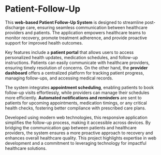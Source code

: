 # Patient-Follow-Up
This **web-based Patient Follow-Up System** is designed to streamline post-discharge care, ensuring seamless communication between healthcare providers and patients. The application empowers healthcare teams to monitor recovery, promote treatment adherence, and provide proactive support for improved health outcomes.  

Key features include a **patient portal** that allows users to access personalized health updates, medication schedules, and follow-up instructions. Patients can easily communicate with healthcare providers, ensuring timely resolution of concerns. On the other hand, the **provider dashboard** offers a centralized platform for tracking patient progress, managing follow-ups, and accessing medical records.  

The system integrates **appointment scheduling**, enabling patients to book follow-up visits effortlessly, while providers can manage their schedules more efficiently. **Automated notifications and reminders** are sent to patients for upcoming appointments, medication timings, or any critical health checks, fostering better compliance with prescribed care plans.  

Developed using modern web technologies, this responsive application simplifies the follow-up process, making it accessible across devices. By bridging the communication gap between patients and healthcare providers, the system ensures a more proactive approach to recovery and enhances overall healthcare quality. This project highlights expertise in web development and a commitment to leveraging technology for impactful healthcare solutions.
